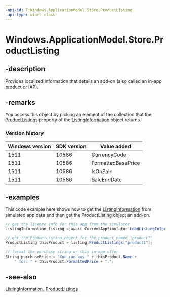 ```yaml
---
-api-id: T:Windows.ApplicationModel.Store.ProductListing
-api-type: winrt class
---
```


<!-- Class syntax.
public class ProductListing : Windows.ApplicationModel.Store.IProductListing, Windows.ApplicationModel.Store.IProductListing2, Windows.ApplicationModel.Store.IProductListingWithMetadata
-->

# Windows.ApplicationModel.Store.ProductListing

## -description
Provides localized information that details an add-on (also called an in-app product or IAP).

## -remarks
You access this object by picking an element of the collection that the [ProductListings](listinginformation_productlistings.md) property of the [ListingInformation](listinginformation.md) object returns.

### Version history

| Windows version | SDK version | Value added |
| -- | -- | -- |
| 1511 | 10586 | CurrencyCode |
| 1511 | 10586 | FormattedBasePrice |
| 1511 | 10586 | IsOnSale |
| 1511 | 10586 | SaleEndDate |

## -examples
This code example here shows how to get the [ListingInformation](listinginformation.md) from simulated app data and then get the ProductListing object an add-on.

```csharp
// get the license info for this app from the simulator
ListingInformation listing = await CurrentAppSimulator.LoadListingInformationAsync();

// get the ProductListing object for the product named "product1"
ProductListing thisProduct = listing.ProductListings["product1"];

// format the purchase string or this in-app offer
String purchasePrice = "You can buy " + thisProduct.Name + 
    " for: " + thisProduct.FormattedPrice + ".";

```

## -see-also
[ListingInformation](listinginformation.md), [ProductListings](listinginformation_productlistings.md)
